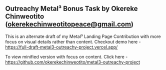 ## Outreachy Metal³ Bonus Task by Okereke Chinweotito  (okerekechinweotitopeace@gmail.com)

This is an alternate draft of my Metal³ Landing Page Contribution with more focus on visual details rather than content.
Checkout demo here - https://full-draft-metal3-outreachy-project.vercel.app/

To view minified version with focus on content. Click here - https://github.com/okerekechinweotito/metal3-outreachy-project